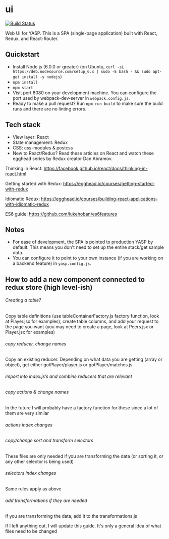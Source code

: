 # ui
[![Build Status](https://travis-ci.org/yasp-dota/ui.svg?branch=master)](https://travis-ci.org/yasp-dota/ui)

Web UI for YASP.  This is a SPA (single-page application) built with React, Redux, and React-Router.

Quickstart
----
* Install Node.js (6.0.0 or greater) (on Ubuntu, `curl -sL https://deb.nodesource.com/setup_6.x | sudo -E bash - && sudo apt-get install -y nodejs`)
* `npm install`
* `npm start`
* Visit port 8080 on your development machine.  You can configure the port used by webpack-dev-server in `webpack.config.js`.
* Ready to make a pull request? Run `npm run build` to make sure the build runs and there are no linting errors.

Tech stack
----
* View layer: React
* State management: Redux
* CSS: css-modules & postcss
* New to React/Redux? Read these articles on React and watch these egghead series by Redux creator Dan Abramov.

Thinking in React: https://facebook.github.io/react/docs/thinking-in-react.html

Getting started with Redux: https://egghead.io/courses/getting-started-with-redux

Idiomatic Redux: https://egghead.io/courses/building-react-applications-with-idiomatic-redux

ES6 guide: https://github.com/lukehoban/es6features

Notes
----
* For ease of development, the SPA is pointed to production YASP by default.  This means you don't need to set up the entire stack/get sample data.
* You can configure it to point to your own instance (if you are working on a backend feature) in `yasp.config.js`.

## How to add a new component connected to redux store (high level-ish)

###### Creating a table?

Copy table definitions (use tableContainerFactory.js factory function, look at Player.jsx for examples), create table columns, and add your request to the page you want (you may need to create a page, look at Peers.jsx or Player.jsx for examples)

###### copy reducer, change names

Copy an existing reducer. Depending on what data you are getting (array or object), get either gotPlayer/player.js or gotPlayer/matches.js

###### import into index.js’s and combine reducers that are relevant

###### copy actions & change names

In the future I will probably have a factory function for these since a lot of them are very similar

###### actions index changes

###### copy/change sort and transform selectors

These files are only needed if you are transforming the data (or sorting it, or any other selector is being used)

###### selectors index changes

Same rules apply as above

###### add transformations if they are needed

If you are transforming the data, add it to the transformations.js

If I left anything out, I will update this guide. It's only a general idea of what files need to be changed
